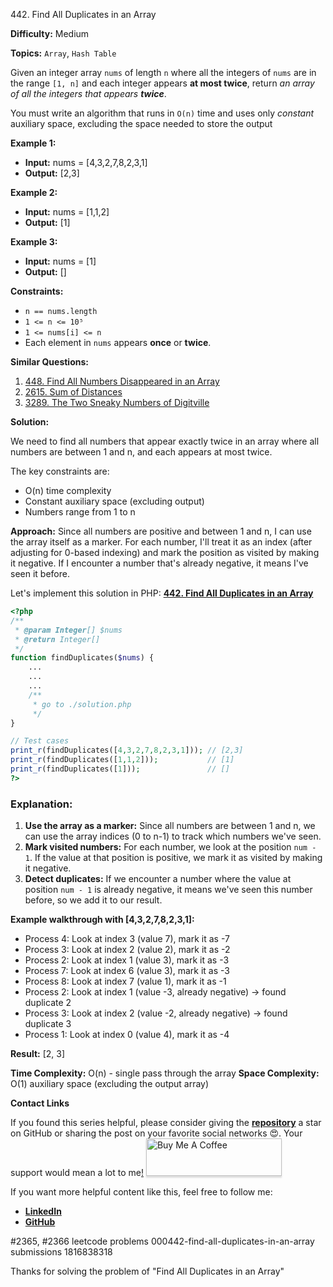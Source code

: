 442\. Find All Duplicates in an Array

**Difficulty:** Medium

**Topics:** `Array`, `Hash Table`

Given an integer array `nums` of length `n` where all the integers of `nums` are in the range `[1, n]` and each integer appears **at most twice**, return _an array of all the integers that appears **twice**_.

You must write an algorithm that runs in `O(n)` time and uses only _constant_ auxiliary space, excluding the space needed to store the output

**Example 1:**

- **Input:** nums = [4,3,2,7,8,2,3,1]
- **Output:** [2,3]

**Example 2:**

- **Input:** nums = [1,1,2]
- **Output:** [1]

**Example 3:**

- **Input:** nums = [1]
- **Output:** []

**Constraints:**

- `n == nums.length`
- `1 <= n <= 10⁵`
- `1 <= nums[i] <= n`
- Each element in `nums` appears **once** or **twice**.



**Similar Questions:**
1. [448. Find All Numbers Disappeared in an Array](https://github.com/mah-shamim/leet-code-in-php/tree/main/algorithms/000448-find-all-numbers-disappeared-in-an-array)
2. [2615. Sum of Distances](https://github.com/mah-shamim/leet-code-in-php/tree/main/algorithms/002615-sum-of-distances)
3. [3289. The Two Sneaky Numbers of Digitville](https://github.com/mah-shamim/leet-code-in-php/tree/main/algorithms/003289-the-two-sneaky-numbers-of-digitville)






**Solution:**

We need to find all numbers that appear exactly twice in an array where all numbers are between 1 and n, and each appears at most twice.

The key constraints are:
- O(n) time complexity
- Constant auxiliary space (excluding output)
- Numbers range from 1 to n

**Approach:**
Since all numbers are positive and between 1 and n, I can use the array itself as a marker. For each number, I'll treat it as an index (after adjusting for 0-based indexing) and mark the position as visited by making it negative. If I encounter a number that's already negative, it means I've seen it before.

Let's implement this solution in PHP: **[442. Find All Duplicates in an Array](https://github.com/mah-shamim/leet-code-in-php/tree/main/algorithms/000442-find-all-duplicates-in-an-array/solution.php)**

```php
<?php
/**
 * @param Integer[] $nums
 * @return Integer[]
 */
function findDuplicates($nums) {
    ...
    ...
    ...
    /**
     * go to ./solution.php
     */
}

// Test cases
print_r(findDuplicates([4,3,2,7,8,2,3,1])); // [2,3]
print_r(findDuplicates([1,1,2]));           // [1]
print_r(findDuplicates([1]));               // []
?>
```

### Explanation:

1. **Use the array as a marker:** Since all numbers are between 1 and n, we can use the array indices (0 to n-1) to track which numbers we've seen.
2. **Mark visited numbers:** For each number, we look at the position `num - 1`. If the value at that position is positive, we mark it as visited by making it negative.
3. **Detect duplicates:** If we encounter a number where the value at position `num - 1` is already negative, it means we've seen this number before, so we add it to our result.

**Example walkthrough with [4,3,2,7,8,2,3,1]:**
- Process 4: Look at index 3 (value 7), mark it as -7
- Process 3: Look at index 2 (value 2), mark it as -2
- Process 2: Look at index 1 (value 3), mark it as -3
- Process 7: Look at index 6 (value 3), mark it as -3
- Process 8: Look at index 7 (value 1), mark it as -1
- Process 2: Look at index 1 (value -3, already negative) → found duplicate 2
- Process 3: Look at index 2 (value -2, already negative) → found duplicate 3
- Process 1: Look at index 0 (value 4), mark it as -4

**Result:** [2, 3]

**Time Complexity:** O(n) - single pass through the array
**Space Complexity:** O(1) auxiliary space (excluding the output array)

**Contact Links**

If you found this series helpful, please consider giving the **[repository](https://github.com/mah-shamim/leet-code-in-php)** a star on GitHub or sharing the post on your favorite social networks 😍. Your support would mean a lot to me[!](https://chaindoorman.com/hzk8jsphf8?key=5ba736283dafd7f94a84865e3cc3d775)
<a href="https://buymeacoffee.com/mah.shamim" target="_blank"><img src="https://cdn.buymeacoffee.com/buttons/v2/default-yellow.png" alt="Buy Me A Coffee" style="height: 60px !important;width: 217px !important;box-shadow: 0px 3px 2px 0px rgba(190, 190, 190, 0.5) !important;-webkit-box-shadow: 0px 3px 2px 0px rgba(190, 190, 190, 0.5) !important;" ></a>

If you want more helpful content like this, feel free to follow me:

- **[LinkedIn](https://www.linkedin.com/in/arifulhaque/)**
- **[GitHub](https://github.com/mah-shamim)**

#2365, #2366 leetcode problems 000442-find-all-duplicates-in-an-array submissions 1816838318

Thanks for solving the problem of "Find All Duplicates in an Array"